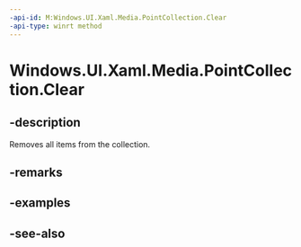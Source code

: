 ```yaml
---
-api-id: M:Windows.UI.Xaml.Media.PointCollection.Clear
-api-type: winrt method
---
```


<!-- Method syntax
public void Clear()
-->

# Windows.UI.Xaml.Media.PointCollection.Clear

## -description
Removes all items from the collection.



## -remarks


## -examples

## -see-also
